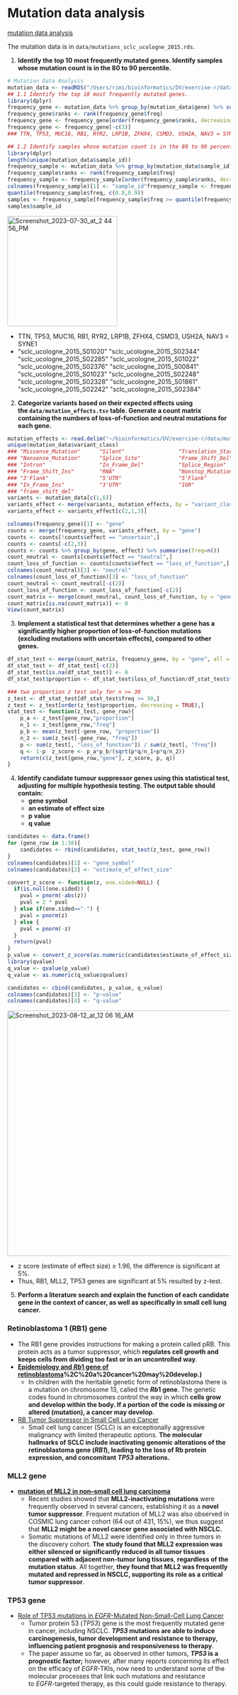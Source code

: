 # Mutation data analysis

[mutation data analysis](https://www.notion.so/mutation-data-analysis-6bbe1846a5f744c292163a47c02a2f44?pvs=21)

The mutation data is in `data/mutations_sclc_ucologne_2015.rds`.

1. **Identify the top 10 most frequently mutated genes. Identify samples whose mutation count is in the 80 to 90 percentile.**

```r
# Mutation Data Analysis
mutation_data <- readRDS("/Users/rimi/bioinformatics/DV/exercise-r/data/mutations_sclc_ucologne_2015.rds")
## 1.1 Identify the top 10 most frequently mutated genes.
library(dplyr)
frequency_gene <- mutation_data %>% group_by(mutation_data$gene) %>% summarise(freq=n())
frequency_gene$ranks <- rank(frequency_gene$freq)
frequency_gene <- frequency_gene[order(frequency_gene$ranks, decreasing = TRUE),]
frequency_gene <- frequency_gene[-c(3)]
### TTN, TP53, MUC16, RB1, RYR2, LRP1B, ZFHX4, CSMD3, USH2A, NAV3 = SYNE1

## 1.2 Identify samples whose mutation count is in the 80 to 90 percentile.
library(dplyr)
length(unique(mutation_data$sample_id))
frequency_sample <- mutation_data %>% group_by(mutation_data$sample_id) %>% summarise(freq=n())
frequency_sample$ranks <- rank(frequency_sample$freq)
frequency_sample <- frequency_sample[order(frequency_sample$ranks, decreasing = TRUE),]
colnames(frequency_sample)[1] <- "sample_id"frequency_sample <- frequency_sample[-c(3)]
quantile(frequency_sample$freq, c(0.8,0.9))
samples <- frequency_sample[frequency_sample$freq >= quantile(frequency_sample$freq, c(0.8)) & frequency_sample$freq <= quantile(frequency_sample$freq, c(0.9)),]
samples$sample_id
```

<img width="248" alt="Screenshot_2023-07-30_at_2 44 56_PM" src="https://github.com/yerimeeei/exercise-r/assets/134043926/61b4716e-848f-4be0-9131-ebfcc9925540">

- TTN, TP53, MUC16, RB1, RYR2, LRP1B, ZFHX4, CSMD3, USH2A, NAV3 = SYNE1
- "sclc_ucologne_2015_S01020" "sclc_ucologne_2015_S02344" "sclc_ucologne_2015_S02285"
"sclc_ucologne_2015_S01022" "sclc_ucologne_2015_S02376" "sclc_ucologne_2015_S00841"
"sclc_ucologne_2015_S01023" "sclc_ucologne_2015_S02248" "sclc_ucologne_2015_S02328"
"sclc_ucologne_2015_S01861" "sclc_ucologne_2015_S02242" "sclc_ucologne_2015_S02384”
2. **Categorize variants based on their expected effects using the `data/mutation_effects.tsv` table. Generate a count matrix containing the numbers of loss-of-function and neutral mutations for each gene.**

```r
mutation_effects <- read.delim("~/bioinformatics/DV/exercise-r/data/mutation_effects.tsv")
unique(mutation_data$variant_class)
### "Missense_Mutation"      "Silent"                 "Translation_Start_Site"
### "Nonsense_Mutation"      "Splice_Site"            "Frame_Shift_Del"       
### "Intron"                 "In_Frame_Del"           "Splice_Region"         
### "Frame_Shift_Ins"        "RNA"                    "Nonstop_Mutation"      
### "3'Flank"                "5'UTR"                  "5'Flank"               
### "In_Frame_Ins"           "3'UTR"                  "IGR"                   
### "frame_shift_del"
variants <- mutation_data[c(1,6)]
variants_effect <- merge(variants, mutation_effects, by = "variant_class")
variants_effect <- variants_effect[c(2,1,3)]

colnames(frequency_gene)[1] <- "gene"
counts <- merge(frequency_gene, variants_effect, by = "gene")
counts <- counts[!counts$effect == "uncertain",]
counts <- counts[-c(2,3)]
counts <- counts %>% group_by(gene, effect) %>% summarise(freq=n())
count_neutral <- counts[counts$effect == "neutral",]
count_loss_of_function <- counts[counts$effect == "loss_of_function",]
colnames(count_neutral)[3] <- "neutral"
colnames(count_loss_of_function)[3] <- "loss_of_function"
count_neutral <- count_neutral[-c(2)]
count_loss_of_function <- count_loss_of_function[-c(2)]
count_matrix <- merge(count_neutral, count_loss_of_function, by = "gene", all=TRUE)
count_matrix[is.na(count_matrix)] <- 0
View(count_matrix)
```

3. **Implement a statistical test that determines whether a gene has a significantly higher proportion of loss-of-function mutations (excluding mutations with uncertain effects), compared to other genes.**

```r
df_stat_test <- merge(count_matrix, frequency_gene, by = "gene", all = TRUE)
df_stat_test <- df_stat_test[-c(2)]
df_stat_test[is.na(df_stat_test)] <- 0
df_stat_test$proportion <- df_stat_test$loss_of_function/df_stat_test$freq

### two proportion z test only for n >= 30 
z_test <- df_stat_test[df_stat_test$freq >= 30,]
z_test <- z_test[order(z_test$proportion, decreasing = TRUE),]
stat_test <- function(z_test, gene_row){  
	p_a <- z_test[gene_row,"proportion"]  
	n_1 <- z_test[gene_row,"freq"]  
	p_b <- mean(z_test[-gene_row, "proportion"])  
	n_2 <- sum(z_test[-gene_row, "freq"])  
	p <- sum(z_test[, "loss_of_function"]) / sum(z_test[, "freq"])  
	q <- 1-p  z_score <- p_a*p_b/(sqrt(p*q/n_1+p*q/n_2))  
	return(c(z_test[gene_row,"gene"], z_score, p, q))
}
```

4. **Identify candidate tumour suppressor genes using this statistical test, adjusting for multiple hypothesis testing. The output table should contain:**
    - **gene symbol**
    - **an estimate of effect size**
    - **p value**
    - **q value**

```r
candidates <- data.frame()
for (gene_row in 1:38){
    candidates <- rbind(candidates, stat_test(z_test, gene_row))
}
colnames(candidates)[1] <- "gene_symbol"
colnames(candidates)[2] <- "estimate_of_effect_size"

convert_z_score <- function(z, one.sided=NULL) {
  if(is.null(one.sided)) {
    pval = pnorm(-abs(z))
    pval = 2 * pval
  } else if(one.sided=="-") {
    pval = pnorm(z)
  } else {
    pval = pnorm(-z)
  }
  return(pval)
}
p_value <- convert_z_score(as.numeric(candidates$estimate_of_effect_size))
library(qvalue)
q_value <- qvalue(p_value)
q_value <- as.numeric(q_value$qvalues)

candidates <- cbind(candidates, p_value, q_value)
colnames(candidates)[3] <- "p-value"
colnames(candidates)[4] <- "q-value"
```

<img width="552" alt="Screenshot_2023-08-12_at_12 06 16_AM" src="https://github.com/yerimeeei/exercise-r/assets/134043926/789ca4b2-d535-45d0-a1cc-de0472372ba0">

- z score (estimate of effect size) ≥ 1.96, the difference is significant at 5%.
- Thus, RB1, MLL2, TP53 genes are significant at 5% resulted by z-test.
5. **Perform a literature search and explain the function of each candidate gene in the context of cancer, as well as specifically in small cell lung cancer.**

### **Retinoblastoma 1 (RB1) gene**

- The RB1 gene provides instructions for making a protein called pRB. This protein acts as a tumor suppressor, which **regulates cell growth and keeps cells from dividing too fast or in an uncontrolled way**.
- **[Epidemiology and *Rb*1 gene of retinoblastoma](https://www.ncbi.nlm.nih.gov/pmc/articles/PMC3340672/#:~:text=In%20children%20with%20the%20heritable%20genetic%20form%20of%20retinoblastoma%20there,)%2C%20a%20cancer%20may%20develop.)**
    - In children with the heritable genetic form of retinoblastoma there is a mutation on chromosome 13, called the ***Rb*1 gene**. The genetic codes found in chromosomes control the way in which **cells grow and develop within the body. If a portion of the code is missing or altered (mutation), a cancer may develop**.
- [RB Tumor Suppressor in Small Cell Lung Cancer](https://www.notion.so/Programming-exercise-for-R-0a0780faec4949419e402ee8a2383ea6?pvs=21)
    - Small cell lung cancer (SCLC) is an exceptionally aggressive malignancy with limited therapeutic options. **The molecular hallmarks of SCLC include inactivating genomic alterations of the retinoblastoma gene (*RB1*), leading to the loss of Rb protein expression, and concomitant *TP53* alterations.**

### MLL2 gene

- ****[mutation of MLL2 in non–small cell lung carcinoma](https://www.nature.com/articles/srep06036)****
    - Recent studies showed that **MLL2-inactivating mutations** were frequently observed in several cancers, establishing it as a **novel tumor suppressor**. Frequent mutation of MLL2 was also observed in COSMIC lung cancer cohort (64 out of 431, 15%), we thus suggest that **MLL2 might be a novel cancer gene associated with NSCLC.**
    - Somatic mutations of MLL2 were identified only in three tumors in the discovery cohort. **The study found that MLL2 expression was either silenced or significantly reduced in all tumor tissues compared with adjacent non-tumor lung tissues**, **regardless of the mutation status**. All together, **they found that MLL2 was frequently mutated and repressed in NSCLC, supporting its role as a critical tumor suppressor**.

### TP53 gene

- [Role of TP53 mutations in *EGFR*-Mutated Non-Small-Cell Lung Cancer](https://www.notion.so/Programming-exercise-for-R-0a0780faec4949419e402ee8a2383ea6?pvs=21)
    - Tumor protein 53 (*TP53*) gene is the most frequently mutated gene in cancer, including NSCLC. ***TP53* mutations are able to induce carcinogenesis, tumor development and resistance to therapy, influencing patient prognosis and responsiveness to therapy**.
    - The paper assume so far, as observed in other tumors, ***TP53* is a prognostic factor;** however, after many reports concerning its effect on the efficacy of *EGFR*-TKIs, now need to understand some of the molecular processes that link such mutations and resistance to *EGFR*-targeted therapy, as this could guide resistance to therapy.
